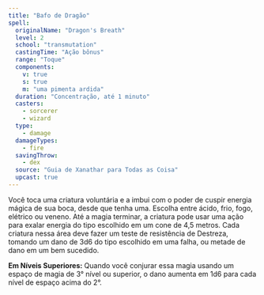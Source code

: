 ```yaml
---
title: "Bafo de Dragão"
spell:
  originalName: "Dragon's Breath"
  level: 2
  school: "transmutation"
  castingTime: "Ação bônus"
  range: "Toque"
  components:
    v: true
    s: true
    m: "uma pimenta ardida"
  duration: "Concentração, até 1 minuto"
  casters:
    - sorcerer
    - wizard
  type:
    - damage
  damageTypes:
    - fire
  savingThrow:
    - dex
  source: "Guia de Xanathar para Todas as Coisa"
  upcast: true
---
```


Você toca uma criatura voluntária e a imbui com o poder de cuspir energia mágica de sua boca, desde que tenha uma. Escolha entre ácido, frio, fogo, elétrico ou veneno. Até a magia terminar, a criatura pode usar uma ação para exalar energia do tipo escolhido em um cone de 4,5 metros. Cada criatura nessa área deve fazer um teste de resistência de Destreza, tomando um dano de 3d6 do tipo escolhido em uma falha, ou metade de dano em um bem sucedido.

**Em Níveis Superiores:** Quando você conjurar essa magia usando um espaço de magia de 3° nível ou superior, o dano aumenta em 1d6 para cada nível de espaço acima do 2°.
